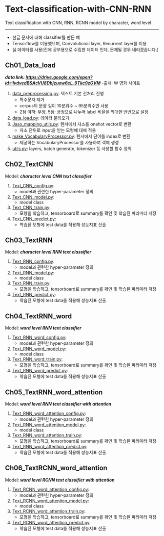 # Text-classification-with-CNN-RNN
Text classification with CNN, RNN, RCNN model by character, word level

-----------------------------------------------------------
+ 한글 문서에 대해 classifier를 만든 예
+ Tensorflow를 이용했으며, Convolutional layer, Recurrent layer를 이용
+ 실 데이터를 사용(전에 공부용으로 수집한 데이터 인데, 문제될 경우 내리겠습니다.)

## Ch01_Data_load
***data link: https://drive.google.com/open?id=1vdvedBSAcVU8Dbjzuow6cL_9Tkc9zGVM***
-출처: W 영화 사이트
1. [data_preprocessing.py](https://github.com/DeokO/Text-classification-with-CNN-RNN-with-Tensorflow/blob/master/Ch01_Data_load/data_preprocessing.py): 텍스트 기본 전처리 진행
    - 특수문자 제거
    - corpus의 문장 길이 10분위수 ~ 95분위수만 사용
    - 2점 이하: 부정, 5점: 긍정으로 나누어 label 비율을 최대한 반반으로 설정
2. [data_load.py](https://github.com/DeokO/Text-classification-with-CNN-RNN-with-Tensorflow/blob/master/Ch01_Data_load/data_load.py): 데이터 불러오기
3. [Jaso_mapping_utils.py](https://github.com/DeokO/Text-classification-with-CNN-RNN-with-Tensorflow/blob/master/Ch01_Data_load/Jaso_mapping_utils.py): 텐서에서 자소를 onehot vector로 변환
    - 자소 단위로 input을 받는 모형에 대해 적용
4. [make_VocabularyProcessor.py](https://github.com/DeokO/Text-classification-with-CNN-RNN-with-Tensorflow/blob/master/Ch01_Data_load/make_VocabularyProcessor.py): 텐서에서 단어를 index로 변환
    - 제공하는 VocabularyProcessor를 사용하여 객체 생성
5. [utils.py](https://github.com/DeokO/Text-classification-with-CNN-RNN-with-Tensorflow/blob/master/Ch01_Data_load/utils.py): layers, batch generate, tokenizer 등 사용할 함수 정의

## Ch02_TextCNN
Model: ***character level CNN text classifier***
1. [Text_CNN_config.py](https://github.com/DeokO/Text-classification-with-CNN-RNN-with-Tensorflow/blob/master/Ch02_TextCNN/Text_CNN_config.py):
    - model과 관련한 hyper-parameter 정의
2. [Text_CNN_model.py](https://github.com/DeokO/Text-classification-with-CNN-RNN-with-Tensorflow/blob/master/Ch02_TextCNN/Text_CNN_model.py):
    - model class
3. [Text_CNN_train.py](https://github.com/DeokO/Text-classification-with-CNN-RNN-with-Tensorflow/blob/master/Ch02_TextCNN/Text_CNN_train.py):
    - 모형을 학습하고, tensorboard로 summary를 확인 및 학습된 파라미터 저장
4. [Text_CNN_predict.py](https://github.com/DeokO/Text-classification-with-CNN-RNN-with-Tensorflow/blob/master/Ch02_TextCNN/Text_CNN_train.py):
    - 학습된 모형에 test data를 적용해 성능지표 산출

## Ch03_TextRNN
Model: ***character level RNN text classifier***
1. [Text_RNN_config.py](https://github.com/DeokO/Text-classification-with-CNN-RNN-with-Tensorflow/blob/master/Ch03_TextRNN/Text_RNN_config.py):
    - model과 관련한 hyper-parameter 정의
2. [Text_RNN_model.py](https://github.com/DeokO/Text-classification-with-CNN-RNN-with-Tensorflow/blob/master/Ch03_TextRNN/Text_RNN_model.py):
    - model class
3. [Text_RNN_train.py](https://github.com/DeokO/Text-classification-with-CNN-RNN-with-Tensorflow/blob/master/Ch03_TextRNN/Text_RNN_train.py):
    - 모형을 학습하고, tensorboard로 summary를 확인 및 학습된 파라미터 저장
4. [Text_RNN_predict.py](https://github.com/DeokO/Text-classification-with-CNN-RNN-with-Tensorflow/blob/master/Ch03_TextRNN/Text_RNN_train.py):
    - 학습된 모형에 test data를 적용해 성능지표 산출

## Ch04_TextRNN_word
Model: ***word level RNN text classifier***
1. [Text_RNN_word_config.py](https://github.com/DeokO/Text-classification-with-CNN-RNN-with-Tensorflow/blob/master/Ch04_TextRNN_word/Text_RNN_word_config.py):
    - model과 관련한 hyper-parameter 정의
2. [Text_RNN_word_model.py](https://github.com/DeokO/Text-classification-with-CNN-RNN-with-Tensorflow/blob/master/Ch04_TextRNN_word/Text_RNN_word_model.py):
    - model class
3. [Text_RNN_word_train.py](https://github.com/DeokO/Text-classification-with-CNN-RNN-with-Tensorflow/blob/master/Ch04_TextRNN_word/Text_RNN_word_train.py):
    - 모형을 학습하고, tensorboard로 summary를 확인 및 학습된 파라미터 저장
4. [Text_RNN_word_predict.py](https://github.com/DeokO/Text-classification-with-CNN-RNN-with-Tensorflow/blob/master/Ch04_TextRNN_word/Text_RNN_word_train.py):
    - 학습된 모형에 test data를 적용해 성능지표 산출

## Ch05_TextRNN_word_attention
Model: ***word level RNN text classifier with attention***
1. [Text_RNN_word_attention_config.py](https://github.com/DeokO/Text-classification-with-CNN-RNN-with-Tensorflow/blob/master/Ch05_TextRNN_word_attention/Text_RNN_word_attention_config.py):
    - model과 관련한 hyper-parameter 정의
2. [Text_RNN_word_attention_model.py](https://github.com/DeokO/Text-classification-with-CNN-RNN-with-Tensorflow/blob/master/Ch05_TextRNN_word_attention/Text_RNN_word_attention_model.py):
    - model class
3. [Text_RNN_word_attention_train.py](https://github.com/DeokO/Text-classification-with-CNN-RNN-with-Tensorflow/blob/master/Ch05_TextRNN_word_attention/Text_RNN_word_attention_train.py):
    - 모형을 학습하고, tensorboard로 summary를 확인 및 학습된 파라미터 저장
4. [Text_RNN_word_attention_predict.py](https://github.com/DeokO/Text-classification-with-CNN-RNN-with-Tensorflow/blob/master/Ch05_TextRNN_word_attention/Text_RNN_word_attention_train.py):
    - 학습된 모형에 test data를 적용해 성능지표 산출

## Ch06_TextRCNN_word_attention
Model: ***word level RCNN text classifier with attention***
1. [Text_RCNN_word_attention_config.py](https://github.com/DeokO/Text-classification-with-CNN-RNN-with-Tensorflow/blob/master/Ch06_TextRCNN_word_attention/Text_RCNN_word_attention_config.py):
    - model과 관련한 hyper-parameter 정의
2. [Text_RCNN_word_attention_model.py](https://github.com/DeokO/Text-classification-with-CNN-RNN-with-Tensorflow/blob/master/Ch06_TextRCNN_word_attention/Text_RCNN_word_attention_model.py):
    - model class
3. [Text_RCNN_word_attention_train.py](https://github.com/DeokO/Text-classification-with-CNN-RNN-with-Tensorflow/blob/master/Ch06_TextRCNN_word_attention/Text_RCNN_word_attention_train.py):
    - 모형을 학습하고, tensorboard로 summary를 확인 및 학습된 파라미터 저장
4. [Text_RCNN_word_attention_predict.py](https://github.com/DeokO/Text-classification-with-CNN-RNN-with-Tensorflow/blob/master/Ch06_TextRCNN_word_attention/Text_RCNN_word_attention_train.py):
    - 학습된 모형에 test data를 적용해 성능지표 산출

